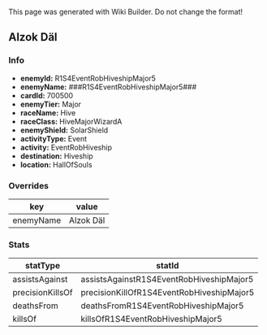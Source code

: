 <span class="wiki-builder">This page was generated with Wiki Builder. Do not change the format!</span>

## Alzok Däl
### Info
* **enemyId:** R1S4EventRobHiveshipMajor5
* **enemyName:** ###R1S4EventRobHiveshipMajor5###
* **cardId:** 700500
* **enemyTier:** Major
* **raceName:** Hive
* **raceClass:** HiveMajorWizardA
* **enemyShield:** SolarShield
* **activityType:** Event
* **activity:** EventRobHiveship
* **destination:** Hiveship
* **location:** HallOfSouls

### Overrides
key | value
--- | -----
enemyName | Alzok Däl

### Stats
statType | statId
-------- | ------
assistsAgainst | assistsAgainstR1S4EventRobHiveshipMajor5
precisionKillsOf | precisionKillOfR1S4EventRobHiveshipMajor5
deathsFrom | deathsFromR1S4EventRobHiveshipMajor5
killsOf | killsOfR1S4EventRobHiveshipMajor5

